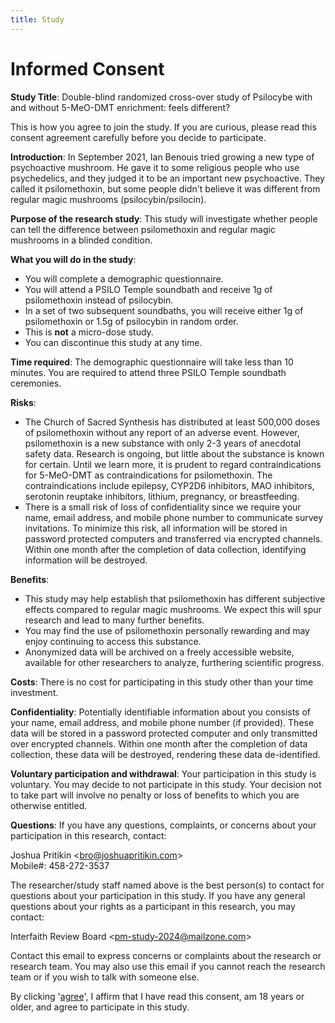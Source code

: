```yaml
---
title: Study
---
```


# Informed Consent

**Study Title**: Double-blind randomized cross-over study of Psilocybe with and without 5-MeO-DMT enrichment: feels different?

This is how you agree to join the study. If you are curious, please read this consent agreement carefully before you decide to participate.

**Introduction**: In September 2021, Ian Benouis tried growing a new type of psychoactive mushroom. He gave it to some religious people who use psychedelics, and they judged it to be an important new psychoactive. They called it psilomethoxin, but some people didn't believe it was different from regular magic mushrooms (psilocybin/psilocin).

**Purpose of the research study**: This study will investigate whether people can tell the difference between psilomethoxin and regular magic mushrooms in a blinded condition.

**What you will do in the study**:

- You will complete a demographic questionnaire.
- You will attend a PSILO Temple soundbath and receive 1g of psilomethoxin instead of psilocybin.
- In a set of two subsequent soundbaths, you will receive either 1g of psilomethoxin or 1.5g of psilocybin in random order.
- This is **not** a micro-dose study.
- You can discontinue this study at any time.

**Time required**: The demographic questionnaire will take less than 10 minutes. You are required to attend three PSILO Temple soundbath ceremonies.

**Risks**:

- The Church of Sacred Synthesis has distributed at least 500,000 doses of psilomethoxin without any report of an adverse event. However, psilomethoxin is a new substance with only 2-3 years of anecdotal safety data. Research is ongoing, but little about the substance is known for certain. Until we learn more, it is prudent to regard contraindications for 5-MeO-DMT as contraindications for psilomethoxin. The contraindications include epilepsy, CYP2D6 inhibitors, MAO inhibitors, serotonin reuptake inhibitors, lithium, pregnancy, or breastfeeding.
- There is a small risk of loss of confidentiality since we require your name, email address, and mobile phone number to communicate survey invitations. To minimize this risk, all information will be stored in password protected computers and transferred via encrypted channels. Within one month after the completion of data collection, identifying information will be destroyed.

**Benefits**:
- This study may help establish that psilomethoxin has different subjective effects compared to regular magic mushrooms. We expect this will spur research and lead to many further benefits.
- You may find the use of psilomethoxin personally rewarding and may enjoy continuing to access this substance.
- Anonymized data will be archived on a freely accessible website, available for other researchers to analyze, furthering scientific progress.

**Costs**: There is no cost for participating in this study other than your time investment.

**Confidentiality**: Potentially identifiable information about you consists of your name, email address, and mobile phone number (if provided). These data will be stored in a password protected computer and only transmitted over encrypted channels. Within one month after the completion of data collection, these data will be destroyed, rendering these data de-identified.

**Voluntary participation and withdrawal**: Your participation in this study is voluntary. You may decide to not participate in this study. Your decision not to take part will involve no penalty or loss of benefits to which you are otherwise entitled.

**Questions**: If you have any questions, complaints, or concerns about your participation in this research, contact:

Joshua Pritikin \<[bro@joshuapritikin.com](mailto:bro@joshuapritikin.com)\>  
Mobile#: 458-272-3537

The researcher/study staff named above is the best person(s) to contact for questions about your participation in this study. If you have any general questions about your rights as a participant in this research, you may contact:

Interfaith Review Board \<[pm-study-2024@mailzone.com](mailto:pm-study-2024@mailzone.com)\>

Contact this email to express concerns or complaints about the research or research team. You may also use this email if you cannot reach the research team or if you wish to talk with someone else.

By clicking '[agree](https://m5cfqhrrgf6.typeform.com/to/kb6wCGyv)', I affirm that I have read this consent, am 18 years or older, and agree to participate in this study.
